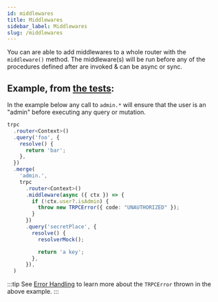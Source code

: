 ```yaml
---
id: middlewares
title: Middlewares
sidebar_label: Middlewares
slug: /middlewares
---
```



You can are able to add middlewares to a whole router with the `middleware()` method. The middleware(s) will be run before any of the procedures defined after are invoked & can be async or sync.



## Example, from [the tests](https://github.com/trpc/trpc/tree/main/packages/server/test/middleware.test.ts):


In the example below any call to `admin.*` will ensure that the user is an "admin" before executing any query or mutation.


```ts
trpc
  .router<Context>()
  .query('foo', {
    resolve() {
      return 'bar';
    },
  })
  .merge(
    'admin.',
    trpc
      .router<Context>()
      .middleware(async ({ ctx }) => {
        if (!ctx.user?.isAdmin) {
          throw new TRPCError({ code: "UNAUTHORIZED" });
        }
      })
      .query('secretPlace', {
        resolve() {
          resolverMock();

          return 'a key';
        },
      }),
  )
```

:::tip
See [Error Handling](error-handling.md) to learn more about the `TRPCError` thrown in the above example.
:::
